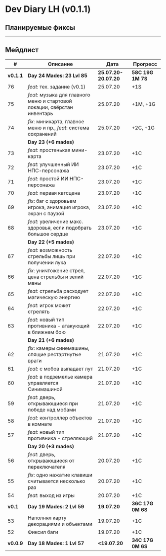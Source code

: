 # Dev Diary LH (v0.1.1)

## Планируемые фиксы

---

## Мейдлист

|  #  | Описание | Дата | Прогресс |
| --- | -------- | ---- | -------- |
|**v0.1.1**|**Day 24 Mades: 23 Lvl 85**|**25.07.20-20.07.20**|**58С 19G 1M 7S**|
| 76 | *feat*: тех. задание (v0.1) | 25.07.20 | +1S |
| 75 | *feat*: музыка для главного меню и стартовой локации, свёрстан инвентарь | 25.07.20 | +1M, +1G |
| 74 | *fix*: миникарта, главное меню и пр., *feat*: система сохранений | 25.07.20 | +2C, +1G |
|  | **Day 23 (+6 mades)** | | |
| 73 | *feat*: простенькая мини-карта | 23.07.20 | +1C |
| 72 | *feat*: улучшенный ИИ НПС-персонажа | 23.07.20 | +1C |
| 71 | *feat*: простой ИИ НПС-персонажа | 23.07.20 | +1C |
| 70 | *feat*: первая катсцена | 23.07.20 | +1C |
| 69 | *fix*: баг с здоровьем игрока, анимация игрока, экран с паузой | 23.07.20 | +1C |
| 68 | *feat*: увеличение макс. здоровья, если подобрать большое сердце | 23.07.20 | +1C |
|  | **Day 22 (+5 mades)** | | |
| 67 | *feat*: возможность стрельбы лишь при получении лука | 22.07.20 | +1C |
| 66 | *fix*: уничтожение стрел, цена стрельбы и зелий маны | 22.07.20 | +1C |
| 65 | *feat*: стрельба расходует магическую энергию | 22.07.20 | +1C |
| 64 | *feat*: игрок может стрелять | 22.07.20 | +1C |
| 63 | *feat*: новый тип противника - атакующий в ближнем бою | 22.07.20 | +1C |
|  | **Day 21 (+6 mades)** | | |
| 62 | *fix*: камеры синемашины, спящие рестартнутые враги | 21.07.20 | +1C |
| 61 | *feat*: с мобов выпадает лут | 21.07.20 | +1C |
| 60 | *feat*: в подземелье камера управляется Синимашиной | 21.07.20 | +1C |
| 59 | *feat*: дверь, открывающиеся при победе над мобами | 21.07.20 | +1C |
| 58 | *feat*: контроллер объектов в комнате | 21.07.20 | +1C |
| 57 | *feat*: новый тип противника - стреляющий | 21.07.20 | +1C |
|  | **Day 20 (+3 mades)** | | |
| 56 | *feat*: дверь, открывающиеся от переключателя | 20.07.20 | +1C |
| 55 | *fix*: одно нажатие клавиши считывается несколько раз | 20.07.20 | +1C |
| 54 | *feat*: выход из игры | 20.07.20 | +1C |
|**v0.1**|**Day 19 Mades: 2 Lvl 59**|**19.07.20**|**36С 17G 0M 6S**|
| 53 | Наполнял карту декорациями и объектами | 19.07.20 | +1C |
| 52 | Фиксил баги | 19.07.20 | +1C |
|**v0.0.9**|**Day 18 Mades: 1 Lvl 57**|**<19.07.20**|**34С 17G 0M 6S**|
